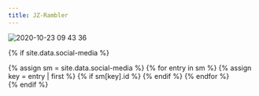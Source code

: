 ```yaml
---
title: JZ-Rambler
---
```


![2020-10-23 09 43 36](https://user-images.githubusercontent.com/1479022/177861378-5978681b-59dd-412d-a1eb-7e582e3ef1d4.jpg)

{% if site.data.social-media %}
<div id="social-media">
    {% assign sm = site.data.social-media %}
    {% for entry in sm %}
        {% assign key = entry | first %}
        {% if sm[key].id %}
            <a href="{{ sm[key].href }}{{ sm[key].id }}" title="{{ sm[key].title }}"><i class="fa {{ sm[key].fa-icon }}" style="font-size:48px;"></i></a>
        {% endif %}
    {% endfor %}
</div>
{% endif %}

<link href="//maxcdn.bootstrapcdn.com/font-awesome/4.2.0/css/font-awesome.min.css" rel="stylesheet">

